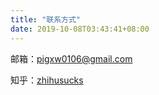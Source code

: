 ```yaml
---
title: "联系方式"
date: 2019-10-08T03:43:41+08:00
---
```


邮箱：pigxw0106@gmail.com

知乎：[zhihusucks](https://www.zhihu.com/people/pigxw)